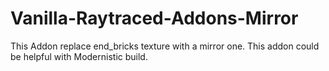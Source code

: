 # Vanilla-Raytraced-Addons-Mirror

This Addon replace end_bricks texture with a mirror one.
This addon could be helpful with Modernistic build.
